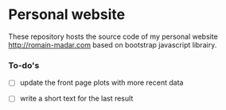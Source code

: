 # Personal website


These repository hosts the source code of my personal website http://romain-madar.com
based on bootstrap javascript librairy.

### To-do's

- [ ] update the front page plots with more recent data
- [ ] write a short text for the last result


